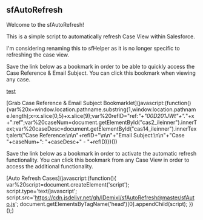 ## sfAutoRefresh

Welcome to the sfAutoRefresh!

This is a simple script to automatically refresh Case View within Salesforce.

I'm considering renaming this to sfHelper as it is no longer specific to refreshing the case view.

Save the link below as a bookmark in order to be able to quickly access the Case Reference & Email Subject. You can click this bookmark when viewing any case.

<a href="javascript:(function(){alert('test');})">test</a>

[Grab Case Reference & Email Subject Bookmarklet](javascript:(function(){var%20x=window.location.pathname.substring(1,window.location.pathname.length);x=x.slice(0,5)+x.slice(9);var%20refID="ref:_"+"00D201JWt"+"._"+x+":ref";var%20caseNum=document.getElementById("cas2_ileinner").innerText;var%20caseDesc=document.getElementById("cas14_ileinner").innerText;alert("Case Reference:\n\n"+refID+"\n\n"+"Email Subject:\n\n"+"Case "+caseNum+": "+caseDesc+" - "+refID)})())

Save the link below as a bookmark in order to activate the automatic refresh functionality. You can click this bookmark from any Case View in order to access the additional functionality.

[Auto Refresh Cases](javascript:(function(){ var%20script=document.createElement('script'); script.type='text/javascript'; script.src='https://cdn.jsdelivr.net/gh/IDemixI/sfAutoRefresh@master/sfAuto.js'; document.getElementsByTagName('head')[0].appendChild(script); })();)
